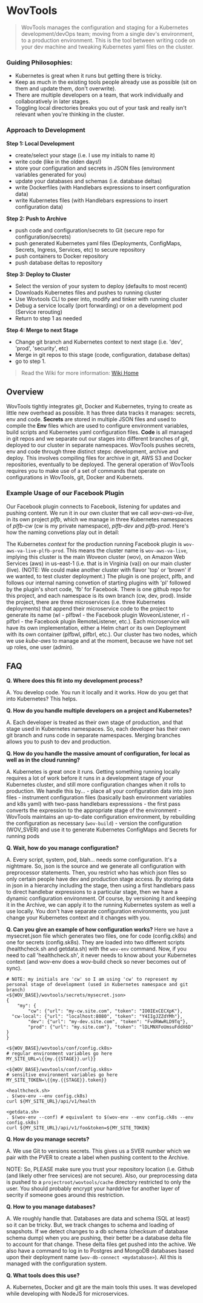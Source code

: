 # WovTools

> WovTools manages the configuration and staging for a Kubernetes development/devOps team; moving from a single dev's environment, to a production environment. This is the tool between writing code on your dev machine and tweaking Kubernetes yaml files on the cluster.

### Guiding Philosophies: 

- Kubernetes is great when it runs but getting there is tricky.
- Keep as much in the existing tools people already use as possible (sit on them and update them, don't overwrite).
- There are multiple developers on a team, that work individually and collaboratively in later stages.
- Toggling local directories breaks you out of your task and really isn't relevant when you're thinking in the cluster.

### Approach to Development

**Step 1: Local Development**
- create/select your stage (i.e. I use my initials to name it)
- write code (like in the olden days!)
- store your configuration and secrets in JSON files (environment variables generated for you)
- update your databases and schemas (i.e. database deltas)
- write Dockerfiles (with Handlebars expressions to insert configuration data)
- write Kubernetes files (with Handlebars expressions to insert configuration data)

**Step 2: Push to Archive**
- push code and configuration/secrets to Git (secure repo for configuration/secrets)
- push generated Kubernetes yaml files (Deployments, ConfigMaps, Secrets, Ingress, Services, etc) to secure repository
- push containers to Docker repository
- push database deltas to repository

**Step 3: Deploy to Cluster**
- Select the version of your system to deploy (defaults to most recent)
- Downloads Kubernetes files and pushes to running cluster
- Use Wovtools CLI to peer into, modify and tinker with running cluster
- Debug a service locally (port forwarding) or on a development pod (Service rerouting) 
- Return to step 1 as needed

**Step 4: Merge to next Stage**
- Change git branch and Kubernetes context to next stage (i.e. 'dev', 'prod', 'security', etc)
- Merge in git repos to this stage (code, configuration, database deltas)
- go to step 1.

> Read the Wiki for more information: [Wiki Home](https://github.com/woveon/wovtools/wiki)

## Overview

WovTools tightly integrates git, Docker and Kubernetes, trying to create as little new overhead as possible. It has three data tracks it manages: secrets, env and code. **Secrets** are stored in multiple JSON files and used to compile the **Env** files which are used to configure environment variables, build scripts and Kubernetes yaml configuration files. **Code** is all managed in git repos and we separate out our stages into different branches of git, deployed to our cluster in separate namespaces. WovTools pushes secrets, env and code through three distinct steps: development, archive and deploy. This involves compiling files for archive in git, AWS S3 and Docker repositories, eventually to be deployed. The general operation of WovTools requires you to make use of a set of commands that operate on configurations in WovTools, git, Docker and Kubernets.

### Example Usage of our Facebook Plugin

Our Facebook plugin connects to Facebook, listening for updates and pushing content. We run it in our own cluster that we call *wov-aws-va-live*, in its own project *plfb*, which we manage in three Kubernetes namespaces of *plfb-cw* (cw is my private namespace), *plfb-dev* and *plfb-prod*. Here's how the naming convetions play out in detail:

The Kubernetes *context* for the production running Facebook plugin is `wov-aws-va-live-plfb-prod`. This means the cluster name is `wov-aws-va-live`, implying this cluster is the main Woveon cluster (wov), on Amazon Web Services (aws) in us-east-1 (i.e. that is in Virginia (va)) on our main cluster (live). (NOTE: We could make another cluster with flavor 'top' or 'brown' if we wanted, to test cluster deployment.) The plugin is one project, plfb, and follows our internal naming convetion of starting plugins with 'pl' followed by the plugin's short code, 'fb' for Facebook. There is one github repo for this project, and each namespace is its own branch (cw, dev, prod). Inside the project, there are three microservices (i.e. three Kubernetes deployments) that append their microservice code to the project to generate its name (wl - plfbwl - the Facebook plugin WoveonListener, rl - plfbrl - the Facebook plugin RemoteListener, etc.). Each microservice will have its own implementation, either a Helm chart or its own Deployment with its own container (plfbwl, plfbrl, etc.). Our cluster has two nodes, which we use _kube-aws_ to manage and at the moment, because we have not set up roles, one user (admin).

## FAQ

**Q. Where does this fit into my development process?**

A. You develop code. You run it locally and it works. How do you get that into Kubernetes? This helps.

**Q. How do you handle multiple developers on a project and Kubernetes?**

A. Each developer is treated as their own stage of production, and that stage used in Kubernetes namespaces. So, each developer has their own git branch and runs code in separate namespaces. Merging branches allows you to push to dev and production.

**Q. How do you handle the massive amount of configuration, for local as well as in the cloud running?**

A. Kubernetes is great once it runs. Getting something running locally requires a lot of work before it runs in a development stage of your Kubernetes cluster, and still more configuration changes when it rolls to production. We handle this by...
    - place all your configuration data into json files
    - instrument configuration files (basically bash environment variables and k8s yaml) with two-pass handlebars expresssions 
      - the first pass converts the expression to the appropriate stage of the environment
    - WovTools maintains an up-to-date configuration environment, by rebuilding the configuration as necessary (`wov-build`)
    - version the configuration (WOV_SVER) and use it to generate Kubernetes ConfigMaps and Secrets for running pods

**Q. Wait, how do you manage configuration?**

A. Every script, system, pod, blah... needs some configuration. It's a nightmare. So, json is the source and we generate all configuration with preprocessor statements. Then, you restrict who has which json files so only certain people have dev and production stage access. By storing data in json in a hierarchy including the stage, then using a first handlebars pass to direct handlebar expressions to a particular stage, then we have a dynamic configuration environment. Of course, by versioning it and keeping it in the Archive, we can apply it to the running Kubernetes system as well a use locally. You don't have separate configuration environments, you just change your Kubernetes context and it changes with you. 

**Q. Can you give an example of how configuration works?**
Here we have a mysecret.json file which generates two files, one for code (config.ck8s) and one for secrets (config.sk8s). They are loaded into two different scripts (healthcheck.sh and getdata.sh) with the `wov-env` command. Now, if you need to call 'healthcheck.sh', it never needs to know about your Kubernetes context (and wov-env does a wov-build check so never becomes out of sync). 
```
# NOTE: my initials are 'cw' so I am using 'cw' to represent my personal stage of development (used in Kubernetes namespace and git branch)
<${WOV_BASE}/wovtools/secrets/mysecret.json>
{
	"my": {
		"cw": {"url": "my-cw.site.com", "token": "IO0IExCECXpK"},
  "cw-local": {"url": "localhost:8080", "token": "Y4IIgJZZdYMh"},
		"dev": {"url": "my-dev.site.com", "token": "FvdRWwRLD9Tq"},
		"prod": {"url": "my.site.com"}, "token": "lDLMNXFoUmsuFddX6D" }
}

<${WOV_BASE}/wovtools/conf/config.ck8s>
# regular environment variables go here
MY_SITE_URL=\{{my.{{STAGE}}.url}}

<${WOV_BASE}/wovtools/conf/config.sk8s>
# sensitive environment variables go here
MY_SITE_TOKEN=\{{my.{{STAGE}}.token}}

<healthcheck.sh>
. $(wov-env --env config.ck8s)
curl ${MY_SITE_URL}/api/v1/health

<getdata.sh>
. $(wov-env --conf) # equivalent to $(wov-env --env config.ck8s --env config.sk8s)
curl ${MY_SITE_URL}/api/v1/foo&token=${MY_SITE_TOKEN}
```

**Q. How do you manage secrets?**

A. We use Git to versions secrets. This gives us a SVER number which we pair with the PVER to create a label when pushing content to the Archive.

NOTE: So, PLEASE make sure you trust your repository location (i.e. Github (and likely other free services) are not secure). Also, our preprocessing data is pushed to a `projectroot/wovtools/cache` directory restricted to only the user. You should probably encrypt your harddrive for another layer of secrity if someone goes around this restriction.

**Q. How to you manage databases?**

A. We roughly handle that. Databases are data and schema (SQL at least) so it can be tricky. But, we track changes to schema and loading of snapshots. If we detect changes to a db schema (checksum of database schema dump) when you are pushing, their better be a database delta file to account for that change. These delta files get pushed into the achive. We also have a command to log in to Postgres and MongoDB databases based upon their deployment name (`wov-db-connect <mydatabase>`). All this is managed with the configuration system.  

**Q. What tools does this use?**

A. Kubernetes, Docker and git are the main tools this uses. It was developed while developing with NodeJS for microservices.



